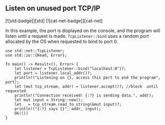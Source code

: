 ## Listen on unused port TCP/IP

[![std-badge]][std] [![cat-net-badge]][cat-net]

In this example, the port is displayed on the console, and the program will
listen until a request is made.  `TcpListener::bind` uses a random port
allocated by the OS when requested to bind to port 0.

```rust,edition2021,no_run
use std::net::TcpListener;
use std::io::{Read, Error};

fn main() -> Result<(), Error> {
    let listener = TcpListener::bind("localhost:0")?;
    let port = listener.local_addr()?;
    println!("Listening on {}, access this port to end the program", port);
    let (mut tcp_stream, addr) = listener.accept()?; //block  until requested
    println!("Connection received! {:?} is sending data.", addr);
    let mut input = String::new();
    let _ = tcp_stream.read_to_string(&mut input)?;
    println!("{:?} says {}", addr, input);
    Ok(())
}
```
